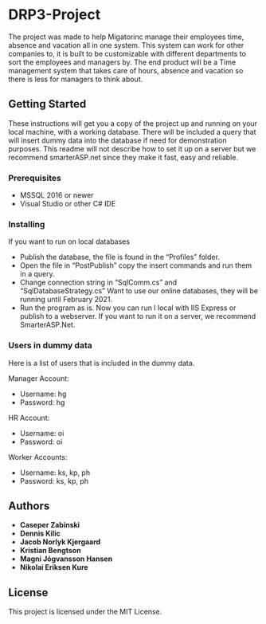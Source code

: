 # DRP3-Project
The project was made to help Migatorinc manage their employees time, absence and vacation all in one system. This system can work for other companies to, it is built to be customizable with different departments to sort the employees and managers by. The end product will be a Time management system that takes care of hours, absence and vacation so there is less for managers to think about.

## Getting Started
These instructions will get you a copy of the project up and running on your local machine, with a working database. There will be included a query that will insert dummy data into the database if need for demonstration purposes. This readme will not describe how to set it up on a server but we recommend smarterASP.net since they make it fast, easy and reliable.

### Prerequisites
* MSSQL 2016 or newer
* Visual Studio or other C# IDE

### Installing

If you want to run on local databases
*	Publish the database, the file is found in the “Profiles” folder.
*	Open the file in “PostPublish” copy the insert commands and run them in a query. 
*	Change connection string in “SqlComm.cs” and “SqlDatabaseStrategy.cs”
Want to use our online databases, they will be running until February 2021.
*	Run the program as is.
Now you can run I local with IIS Express or publish to a webserver. 
If you want to run it on a server, we recommend SmarterASP.Net.

### Users in dummy data
Here is a list of users that is included in the dummy data.

Manager Account:
* Username: hg
* Password: hg

HR Account:
* Username: oi
* Password: oi

Worker Accounts:
* Username: ks, kp, ph
* Password: ks, kp, ph

## Authors
* **Caseper Zabinski**
* **Dennis Kilic**
* **Jacob Norlyk Kjergaard**
* **Kristian Bengtson**
* **Magni Jógvansson Hansen**
* **Nikolai Eriksen Kure**

## License
This project is licensed under the MIT License.
